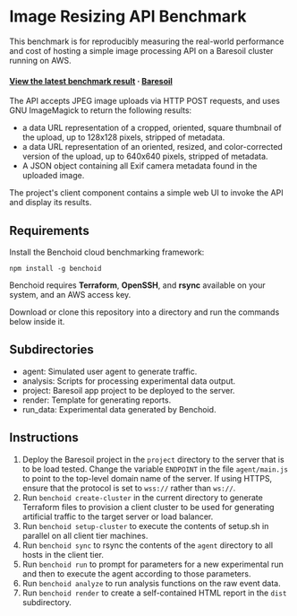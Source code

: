 # Image Resizing API Benchmark

This benchmark is for reproducibly measuring the real-world performance and cost
of hosting a simple image processing API on a Baresoil cluster running
on AWS.

#### [View the latest benchmark result](https://iceroad.github.io/baresoil-benchmark-image-resizer/) · [Baresoil](https://www.baresoil.com/)

The API accepts JPEG image uploads via HTTP POST requests, and uses GNU ImageMagick to return the following results:

  * a data URL representation of a cropped, oriented, square thumbnail of the upload, up to 128x128 pixels, stripped of metadata.
  * a data URL representation of an oriented, resized, and color-corrected version of the upload, up to 640x640 pixels, stripped of metadata.
  * A JSON object containing all Exif camera metadata found in the uploaded image.

The project's client component contains a simple web UI to invoke the API and display its results.

## Requirements

Install the Benchoid cloud benchmarking framework:

    npm install -g benchoid

Benchoid requires **Terraform**, **OpenSSH**, and **rsync** available on your system, and an AWS access key.

Download or clone this repository into a directory and run the commands below inside it.

## Subdirectories

  * agent: Simulated user agent to generate traffic.
  * analysis: Scripts for processing experimental data output.
  * project: Baresoil app project to be deployed to the server.
  * render: Template for generating reports.
  * run_data: Experimental data generated by Benchoid.

## Instructions

  1. Deploy the Baresoil project in the `project` directory to the
     server that is to be load tested. Change the variable `ENDPOINT` in
     the file `agent/main.js` to point to the top-level domain name of the
     server. If using HTTPS, ensure that the protocol is set to `wss://`
     rather than `ws://`.
  2. Run `benchoid create-cluster` in the current directory to generate
     Terraform files to provision a client cluster to be used for generating
     artificial traffic to the target server or load balancer.
  3. Run `benchoid setup-cluster` to execute the contents of setup.sh in
     parallel on all client tier machines.
  4. Run `benchoid sync` to rsync the contents of the `agent` directory to
     all hosts in the client tier.
  5. Run `benchoid run` to prompt for parameters for a new experimental run
     and then to execute the agent according to those parameters.
  6. Run `benchoid analyze` to run analysis functions on the raw event data.
  7. Run `benchoid render` to create a self-contained HTML report in the
     `dist` subdirectory.

